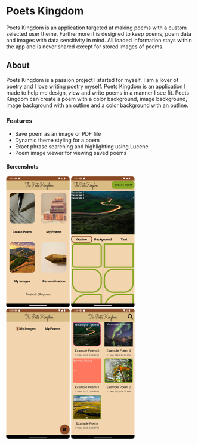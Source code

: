 # Poets Kingdom

Poets Kingdom is an application targeted at making poems with a custom selected user theme. 
Furthermore it is designed to keep poems, poem data and images with data sensitivity in mind.
All loaded information stays within the app and is never shared except for stored images of poems.

## About

Poets Kingdom is a passion project I started for myself. I am a lover of poetry and I love writing poetry myself. Poets Kingdom is an application I made to help me design, view and write poems in a manner I see fit. Poets Kingdom can create a poem with a color background, image background, image background with an outline and a color background with an outline.

### Features
- Save poem as an image or PDF file
- Dynamic theme styling for a poem
- Exact phrase searching and highlighting using Lucene
- Poem image viewer for viewing saved poems

#### Screenshots

<img src="app/Application Screenshots/Home Screen.png" width="170"> <img src="app/Application Screenshots/Create Poem.png" width="170">
<img src="app/Application Screenshots/My Images.png" width="170"> <img src="app/Application Screenshots/My Poems.png" width="170">

